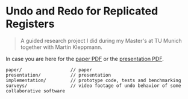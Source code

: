 # Undo and Redo for Replicated Registers

> A guided research project I did during my Master's at TU Munich together with
> Martin Kleppmann.

In case you are here for the
[paper PDF](./paper/build/Undo%20and%20Redo%20Support%20for%20Replicated%20Registers.pdf)
or the
[presentation PDF](./presentation/build/Extending%20Automerge:%20Undo%20and%20Redo.pdf).

```
paper/                  // paper
presentation/           // presentation
implementation/         // prototype code, tests and benchmarking
surveys/                // video footage of undo behavior of some collaborative software
```
